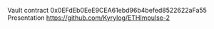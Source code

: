 Vault contract 0x0EFdEb0EeE9CEA61ebd96b4befed8522622aFa55
Presentation https://github.com/Kyrylog/ETHImpulse-2
